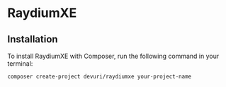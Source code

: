 # RaydiumXE

## Installation

To install RaydiumXE with Composer, run the following command in your terminal:

```shell
composer create-project devuri/raydiumxe your-project-name
```
